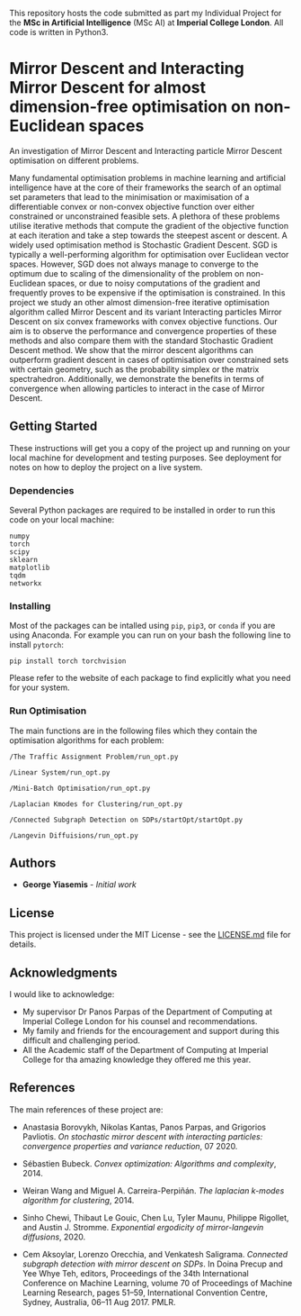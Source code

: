 <!-- # Mirror Descent Optimisation -->
This repository hosts the code submitted as part my Individual Project for the
**MSc in Artificial Intelligence** (MSc AI) at **Imperial College London**. All code is written in Python3.
<!--For all the dependencies refer to the relevant paragraph of the README file.-->

# Mirror Descent and Interacting Mirror Descent for almost dimension-free optimisation on non-Euclidean spaces

An investigation of Mirror Descent and Interacting particle Mirror Descent optimisation on different problems.

Many fundamental optimisation problems in machine learning and artificial intelligence have at the core of their frameworks the search of an optimal set parameters that lead to the minimisation or maximisation of a differentiable convex or non-convex objective function over either constrained or unconstrained feasible sets. A plethora of these problems utilise iterative methods that compute the gradient of the objective function at each iteration and take a step towards the steepest ascent or descent. A widely used optimisation method is Stochastic Gradient Descent. SGD is typically a well-performing algorithm for optimisation over Euclidean vector spaces. However, SGD  does not always manage to converge to the optimum due to scaling of the dimensionality of the problem on non-Euclidean spaces, or due to noisy computations of the gradient and frequently proves to be expensive if the optimisation is constrained.  In this project we study an other almost dimension-free iterative optimisation algorithm called Mirror Descent and its variant Interacting particles Mirror Descent on six convex frameworks with convex objective functions. Our aim is to observe the performance and  convergence properties  of these methods and also compare them with the standard Stochastic Gradient Descent method. We show that the mirror descent algorithms can outperform gradient descent in cases of optimisation over constrained sets with certain geometry, such as the probability simplex or the matrix spectrahedron. Additionally, we demonstrate the benefits in terms of convergence when allowing particles to interact in the case of Mirror Descent. 

## Getting Started

These instructions will get you a copy of the project up and running on your local machine for development and testing purposes. See deployment for notes on how to deploy the project on a live system.

### Dependencies

Several Python packages are required to be installed in order to run this code on your local machine:

```
numpy
torch
scipy
sklearn
matplotlib
tqdm
networkx
```

### Installing

Most of the packages can be intalled using ```pip```, ```pip3```, or ```conda``` if you are using Anaconda.
For example you can run on your bash the following line to install ```pytorch```:

```
pip install torch torchvision
```
Please refer to the website of each package to find explicitly what you need for your system.


<!--## Contributing-->

<!--Please read [CONTRIBUTING.md](https://gist.github.com/PurpleBooth/b24679402957c63ec426) for details on our code of conduct, and the process for submitting pull requests to us.-->

### Run Optimisation

The main functions are in the following files which they contain the optimisation algorithms for each problem:

``/The Traffic Assignment Problem/run_opt.py``

``/Linear System/run_opt.py``

``/Mini-Batch Optimisation/run_opt.py``

``/Laplacian Kmodes for Clustering/run_opt.py``

``/Connected Subgraph Detection on SDPs/startOpt/startOpt.py``

``/Langevin Diffuisions/run_opt.py``

## Authors

* **George Yiasemis** - *Initial work*


## License

This project is licensed under the MIT License - see the [LICENSE.md](LICENSE.md) file for details.

## Acknowledgments

I would like to acknowledge:

* My supervisor Dr Panos Parpas of the Department of Computing at Imperial College London for his counsel and recommendations.
* My family and friends for the encouragement and support during this difficult and challenging period.
* All the Academic staff of the Department of Computing at Imperial College for tha amazing knowledge they offered me this year.

## References
The main references of these project are:
* Anastasia Borovykh, Nikolas Kantas, Panos Parpas, and Grigorios Pavliotis. *On stochastic mirror descent with interacting particles: convergence properties and variance reduction*, 07 2020.

* Sébastien Bubeck. *Convex optimization: Algorithms and complexity*, 2014.

* Weiran Wang and Miguel A. Carreira-Perpiñán. *The laplacian k-modes algorithm for clustering*, 2014.

* Sinho Chewi, Thibaut Le Gouic, Chen Lu, Tyler Maunu, Philippe Rigollet, and
Austin J. Stromme. *Exponential ergodicity of mirror-langevin diffusions*, 2020.

* Cem Aksoylar, Lorenzo Orecchia, and Venkatesh Saligrama. *Connected subgraph detection with mirror descent on SDPs*. In Doina Precup and Yee Whye Teh,
editors, Proceedings of the 34th International Conference on Machine Learning,
volume 70 of Proceedings of Machine Learning Research, pages 51–59, International Convention Centre, Sydney, Australia, 06–11 Aug 2017. PMLR.
